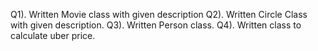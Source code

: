 Q1). Written Movie class with given description
Q2). Written Circle Class with given description.
Q3). Written Person class.
Q4). Written class to calculate uber price.
